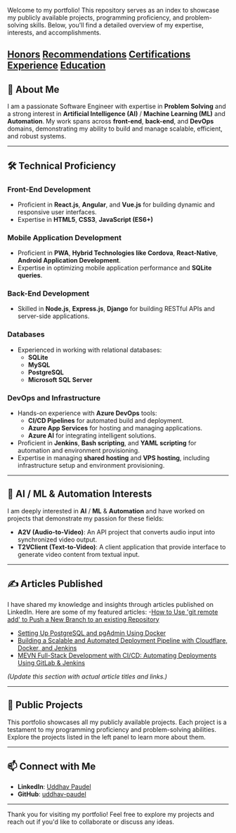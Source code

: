 Welcome to my portfolio! This repository serves as an index to showcase my publicly available projects, programming proficiency, and problem-solving skills. Below, you'll find a detailed overview of my expertise, interests, and accomplishments.

[Honors](https://www.linkedin.com/in/paudel-uddhav/details/honors/)
[Recommendations](https://www.linkedin.com/in/paudel-uddhav/details/recommendations/)
[Certifications](https://www.linkedin.com/in/paudel-uddhav/details/certifications/)
[Experience](https://www.linkedin.com/in/paudel-uddhav/details/experience/)
[Education](https://www.linkedin.com/in/paudel-uddhav/details/education/)
---

## 🌟 About Me

I am a passionate Software Engineer with expertise in **Problem Solving** and a strong interest in **Artificial Intelligence (AI)** / **Machine Learning (ML)** and **Automation**. My work spans across **front-end**, **back-end**, and **DevOps** domains, demonstrating my ability to build and manage scalable, efficient, and robust systems.

---

## 🛠️ Technical Proficiency

### Front-End Development
- Proficient in **React.js**, **Angular**, and **Vue.js** for building dynamic and responsive user interfaces.
- Expertise in **HTML5**, **CSS3**, **JavaScript (ES6+)**

### Mobile Application Development
- Proficient in **PWA**, **Hybrid Technologies like Cordova**, **React-Native**, **Android Application Development**.
- Expertise in optimizing mobile application performance and **SQLite queries**.

### Back-End Development
- Skilled in **Node.js**, **Express.js**, **Django** for building RESTful APIs and server-side applications.

### Databases
- Experienced in working with relational databases:
  - **SQLite**
  - **MySQL**
  - **PostgreSQL**
  - **Microsoft SQL Server**

### DevOps and Infrastructure
- Hands-on experience with **Azure DevOps** tools:
  - **CI/CD Pipelines** for automated build and deployment.
  - **Azure App Services** for hosting and managing applications.
  - **Azure AI** for integrating intelligent solutions.
- Proficient in **Jenkins**, **Bash scripting**, and **YAML scripting** for automation and environment provisioning.
- Expertise in managing **shared hosting** and **VPS hosting**, including infrastructure setup and environment provisioning.

---

## 🤖 AI / ML & Automation Interests

I am deeply interested in **AI** / **ML** & **Automation** and have worked on projects that demonstrate my passion for these fields:
- **A2V (Audio-to-Video)**: An API project that converts audio input into synchronized video output.
- **T2VClient (Text-to-Video)**: A client application that provide interface to generate video content from textual input.

---

## ✍️ Articles Published

I have shared my knowledge and insights through articles published on LinkedIn. Here are some of my featured articles:
-[How to Use 'git remote add' to Push a New Branch to an existing Repository](https://www.linkedin.com/pulse/how-use-git-remote-add-push-new-branch-existing-uddhav-paudel-jom4e)
- [Setting Up PostgreSQL and pgAdmin Using Docker](https://www.linkedin.com/pulse/setting-up-postgresql-pgadmin-using-docker-uddhav-paudel-yrgle/) 
- [Building a Scalable and Automated Deployment Pipeline with Cloudflare, Docker, and Jenkins](https://www.linkedin.com/pulse/building-scalable-automated-deployment-pipeline-docker-uddhav-paudel-6zhpe/) 
- [MEVN Full-Stack Development with CI/CD: Automating Deployments Using GitLab & Jenkins](https://www.linkedin.com/pulse/mevn-full-stack-development-cicd-automating-using-gitlab-paudel-vsnae) 

*(Update this section with actual article titles and links.)*

---

## 📂 Public Projects

This portfolio showcases all my publicly available projects. Each project is a testament to my programming proficiency and problem-solving abilities. Explore the projects listed in the left panel to learn more about them.

---

## 📫 Connect with Me

- **LinkedIn**: [Uddhav Paudel](https://www.linkedin.com/in/paudel-uddhav)
- **GitHub**: [uddhav-paudel](https://github.com/uddhav-paudel)

---

Thank you for visiting my portfolio! Feel free to explore my projects and reach out if you'd like to collaborate or discuss any ideas.

